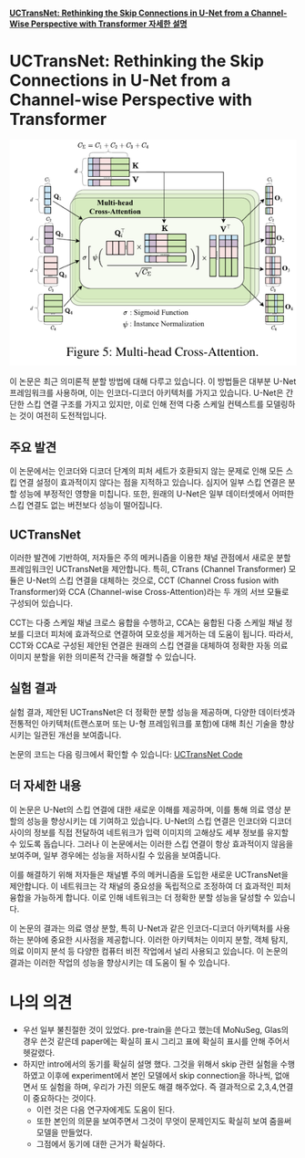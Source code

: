 #### [UCTransNet: Rethinking the Skip Connections in U-Net from a Channel-Wise Perspective with Transformer 자세한 설명](./)

# UCTransNet: Rethinking the Skip Connections in U-Net from a Channel-wise Perspective with Transformer

![Alt text](image-4.png)

이 논문은 최근 의미론적 분할 방법에 대해 다루고 있습니다. 이 방법들은 대부분 U-Net 프레임워크를 사용하며, 이는 인코더-디코더 아키텍처를 가지고 있습니다. U-Net은 간단한 스킵 연결 구조를 가지고 있지만, 이로 인해 전역 다중 스케일 컨텍스트를 모델링하는 것이 여전히 도전적입니다.

## 주요 발견

이 논문에서는 인코더와 디코더 단계의 피처 세트가 호환되지 않는 문제로 인해 모든 스킵 연결 설정이 효과적이지 않다는 점을 지적하고 있습니다. 심지어 일부 스킵 연결은 분할 성능에 부정적인 영향을 미칩니다. 또한, 원래의 U-Net은 일부 데이터셋에서 어떠한 스킵 연결도 없는 버전보다 성능이 떨어집니다.

## UCTransNet

이러한 발견에 기반하여, 저자들은 주의 메커니즘을 이용한 채널 관점에서 새로운 분할 프레임워크인 UCTransNet을 제안합니다. 특히, CTrans (Channel Transformer) 모듈은 U-Net의 스킵 연결을 대체하는 것으로, CCT (Channel Cross fusion with Transformer)와 CCA (Channel-wise Cross-Attention)라는 두 개의 서브 모듈로 구성되어 있습니다.

CCT는 다중 스케일 채널 크로스 융합을 수행하고, CCA는 융합된 다중 스케일 채널 정보를 디코더 피처에 효과적으로 연결하여 모호성을 제거하는 데 도움이 됩니다. 따라서, CCT와 CCA로 구성된 제안된 연결은 원래의 스킵 연결을 대체하여 정확한 자동 의료 이미지 분할을 위한 의미론적 간극을 해결할 수 있습니다.

## 실험 결과

실험 결과, 제안된 UCTransNet은 더 정확한 분할 성능을 제공하며, 다양한 데이터셋과 전통적인 아키텍처(트랜스포머 또는 U-형 프레임워크를 포함)에 대해 최신 기술을 향상시키는 일관된 개선을 보여줍니다.

논문의 코드는 다음 링크에서 확인할 수 있습니다: [UCTransNet Code](https://github.com/McGregorWwww/UCTransNet)

## 더 자세한 내용

이 논문은 U-Net의 스킵 연결에 대한 새로운 이해를 제공하며, 이를 통해 의료 영상 분할의 성능을 향상시키는 데 기여하고 있습니다. U-Net의 스킵 연결은 인코더와 디코더 사이의 정보를 직접 전달하여 네트워크가 입력 이미지의 고해상도 세부 정보를 유지할 수 있도록 돕습니다. 그러나 이 논문에서는 이러한 스킵 연결이 항상 효과적이지 않음을 보여주며, 일부 경우에는 성능을 저하시킬 수 있음을 보여줍니다.

이를 해결하기 위해 저자들은 채널별 주의 메커니즘을 도입한 새로운 UCTransNet을 제안합니다. 이 네트워크는 각 채널의 중요성을 독립적으로 조정하여 더 효과적인 피처 융합을 가능하게 합니다. 이로 인해 네트워크는 더 정확한 분할 성능을 달성할 수 있습니다.

이 논문의 결과는 의료 영상 분할, 특히 U-Net과 같은 인코더-디코더 아키텍처를 사용하는 분야에 중요한 시사점을 제공합니다. 이러한 아키텍처는 이미지 분할, 객체 탐지, 의료 이미지 분석 등 다양한 컴퓨터 비전 작업에서 널리 사용되고 있습니다. 이 논문의 결과는 이러한 작업의 성능을 향상시키는 데 도움이 될 수 있습니다.

# 나의 의견

- 우선 일부 불친절한 것이 있었다. pre-train을 쓴다고 했는데 MoNuSeg, Glas의 경우 쓴것 같은데 paper에는 확실히 표시 그리고 표에 확실히 표시를 안해 주어서 헷갈렸다.
- 하지만 intro에서의 동기를 확실히 설명 했다. 그것을 위해서 skip 관련 실험을 수행하였고 이후에 experiment에서 본인 모델에서 skip connection을 하나씩, 없애면서 또 실험을 하며, 우리가 가진 의문도 해결 해주었다. 즉 결과적으로 2,3,4,연결이 중요하다는 것이다.
  - 이런 것은 다음 연구자에게도 도움이 된다.
  - 또한 본인의 의문을 보여주면서 그것이 무엇이 문제인지도 확실히 보여 줌을써 모델을 만들었다. 
  - 그점에서 동기에 대한 근거가 확실하다.